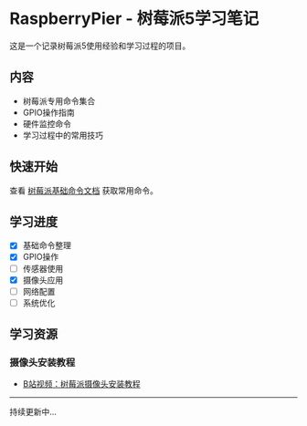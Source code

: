 # RaspberryPier - 树莓派5学习笔记

这是一个记录树莓派5使用经验和学习过程的项目。

## 内容

- 树莓派专用命令集合
- GPIO操作指南
- 硬件监控命令
- 学习过程中的常用技巧

## 快速开始

查看 [树莓派基础命令文档](./RaspberryPier/raspberrypi_basic_commands.md) 获取常用命令。

## 学习进度

- [x] 基础命令整理
- [x] GPIO操作
- [ ] 传感器使用
- [x] 摄像头应用
- [ ] 网络配置
- [ ] 系统优化

## 学习资源

### 摄像头安装教程
- [B站视频：树莓派摄像头安装教程](https://www.bilibili.com/video/BV1eeSFYWE9t/?spm_id_from=333.337.search-card.all.click&vd_source=b29f67d267674ff50c9d4302cc22ab0e)

---

持续更新中... 